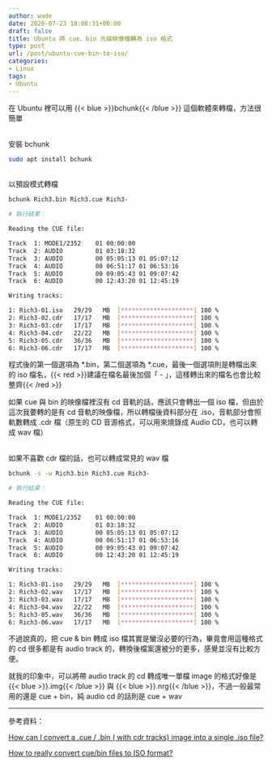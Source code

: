 ```yaml
---
author: wade
date: 2020-07-23 18:08:31+00:00
draft: false
title: Ubuntu 將 cue、bin 光碟映像檔轉為 iso 格式
type: post
url: /post/ubuntu-cue-bin-to-iso/
categories:
- Linux
tags:
- Ubuntu
---
```


在 Ubuntu 裡可以用 {{< blue >}}bchunk{{< /blue >}} 這個軟體來轉檔，方法很簡單

\
安裝 bchunk

```bash
sudo apt install bchunk
```

\
以預設模式轉檔

```bash
bchunk Rich3.bin Rich3.cue Rich3-
```

```bash
# 執行結果：

Reading the CUE file:

Track  1: MODE1/2352    01 00:00:00
Track  2: AUDIO         01 03:18:32
Track  3: AUDIO         00 05:05:13 01 05:07:12
Track  4: AUDIO         00 06:51:17 01 06:53:16
Track  5: AUDIO         00 09:05:43 01 09:07:42
Track  6: AUDIO         00 12:43:20 01 12:45:19

Writing tracks:

1: Rich3-01.iso   29/29   MB  [********************] 100 %
2: Rich3-02.cdr   17/17   MB  [********************] 100 %
3: Rich3-03.cdr   17/17   MB  [********************] 100 %
4: Rich3-04.cdr   22/22   MB  [********************] 100 %
5: Rich3-05.cdr   36/36   MB  [********************] 100 %
6: Rich3-06.cdr   17/17   MB  [********************] 100 %
```

程式後的第一個選項為 *.bin，第二個選項為 *.cue，最後一個選項則是轉檔出來的 iso 檔名，{{< red >}}建議在檔名最後加個「 - 」，這樣轉出來的檔名也會比較整齊{{< /red >}}

如果 cue 與 bin 的映像檔裡沒有 cd 音軌的話，應該只會轉出一個 iso 檔，但由於這次我要轉的是有 cd 音軌的映像檔，所以轉檔後資料部分在 .iso，音軌部分會照軌數轉成 .cdr 檔（原生的 CD 音源格式，可以用來燒錄成 Audio CD，也可以轉成 wav 檔）

\
如果不喜歡 cdr 檔的話，也可以轉成常見的 wav 檔

```bash
bchunk -s -w Rich3.bin Rich3.cue Rich3-
```

```bash
# 執行結果：

Reading the CUE file:

Track  1: MODE1/2352    01 00:00:00
Track  2: AUDIO         01 03:18:32
Track  3: AUDIO         00 05:05:13 01 05:07:12
Track  4: AUDIO         00 06:51:17 01 06:53:16
Track  5: AUDIO         00 09:05:43 01 09:07:42
Track  6: AUDIO         00 12:43:20 01 12:45:19

Writing tracks:

1: Rich3-01.iso   29/29   MB  [********************] 100 %
2: Rich3-02.wav   17/17   MB  [********************] 100 %
3: Rich3-03.wav   17/17   MB  [********************] 100 %
4: Rich3-04.wav   22/22   MB  [********************] 100 %
5: Rich3-05.wav   36/36   MB  [********************] 100 %
6: Rich3-06.wav   17/17   MB  [********************] 100 %
```

不過說真的，把 cue & bin 轉成 iso 檔其實是蠻沒必要的行為，畢竟會用這種格式的 cd 很多都是有 audio track 的，轉換後檔案還被分的更多，感覺並沒有比較方便。

就我的印象中，可以將帶 audio track 的 cd 轉成唯一單檔 image 的格式好像是 {{< blue >}}.img{{< /blue >}} 與 {{< blue >}}.nrg{{< /blue >}}，不過一般最常用的還是  cue + bin，純 audio cd 的話則是  cue + wav

* * *

參考資料：

[How can I convert a .cue / .bin ( with cdr tracks) image into a single .iso file?](https://unix.stackexchange.com/questions/29671/how-can-i-convert-a-cue-bin-with-cdr-tracks-image-into-a-single-iso-file)

[How to really convert cue/bin files to ISO format?](https://superuser.com/questions/314554/how-to-really-convert-cue-bin-files-to-iso-format)
